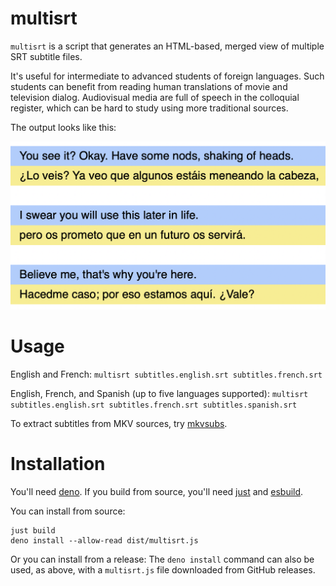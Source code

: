 # multisrt

`multisrt` is a script that generates an HTML-based, merged view of multiple SRT subtitle files.

It's useful for intermediate to advanced students of foreign languages.
Such students can benefit from reading human translations of movie and television dialog.
Audiovisual media are full of speech in the colloquial register, which can be hard to
study using more traditional sources.

The output looks like this:

![Sample](sample.png)


# Usage

English and French: `multisrt subtitles.english.srt subtitles.french.srt`

English, French, and Spanish (up to five languages supported):
`multisrt subtitles.english.srt subtitles.french.srt subtitles.spanish.srt`

To extract subtitles from MKV sources, try [mkvsubs](https://github.com/wydengyre/mkvsubs).

# Installation

You'll need [deno](https://deno.land).
If you build from source, you'll need [just](https://github.com/casey/just)
and [esbuild](https://esbuild.github.io/).

You can install from source:

    just build
    deno install --allow-read dist/multisrt.js

Or you can install from a release:
The `deno install` command can also be used, as above, with a `multisrt.js` file downloaded from GitHub releases.
